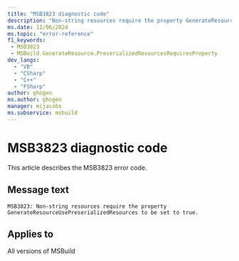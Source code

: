 ```yaml
---
title: "MSB3823 diagnostic code"
description: "Non-string resources require the property GenerateResourceUsePreserializedResources to be set to true."
ms.date: 12/06/2024
ms.topic: "error-reference"
f1_keywords:
 - MSB3823
 - MSBuild.GenerateResource.PreserializedResourcesRequiresProperty
dev_langs:
  - "VB"
  - "CSharp"
  - "C++"
  - "FSharp"
author: ghogen
ms.author: ghogen
manager: mijacobs
ms.subservice: msbuild
---
```


# MSB3823 diagnostic code

<!-- :::ErrorDefinitionDescription::: -->
<!-- :::editable-content name="introDescription"::: -->
This article describes the MSB3823 error code.
<!-- :::editable-content-end::: -->

## Message text

```output
MSB3823: Non-string resources require the property GenerateResourceUsePreserializedResources to be set to true.
```

<!-- :::editable-content name="postOutputDescription"::: -->
<!--
{StrBegin="MSB3823: "}
-->
<!-- :::editable-content-end::: -->
<!-- :::ErrorDefinitionDescription-end::: -->

## Applies to

All versions of MSBuild

